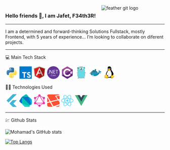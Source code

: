 <img align='right' src='https://user-images.githubusercontent.com/5713670/87202985-820dcb80-c2b6-11ea-9f56-7ec461c497c3.gif' alt="feather git logo" width='200'>

<!--
**F34th3R/F34th3R** is a ✨ _special_ ✨ repository because its `README.md` (this file) appears on your GitHub profile.

Here are some ideas to get you started:

- 🔭 I’m currently working on ...
- 🌱 I’m currently learning ...
- 👯 I’m looking to collaborate on ...
- 🤔 I’m looking for help with ...
- 💬 Ask me about ...
- 📫 How to reach me: ...
- 😄 Pronouns: ...
- ⚡ Fun fact: ...
-->

### Hello friends 👋, I am Jafet, F34th3R!

---

I am a determined and forward-thinking Solutions Fullstack, mostly Frontend, with 5 years of experience... I’m looking to collaborate on diferent projects.

---
💻 Main Tech Stack

<img src="https://github.com/devicons/devicon/blob/master/icons/python/python-original.svg" alt="python logo" width="40" height="40" /> <img src="https://github.com/devicons/devicon/blob/master/icons/typescript/typescript-plain.svg" alt="typescript logo" width="40" height="40" /> <img src="https://github.com/devicons/devicon/blob/master/icons/angularjs/angularjs-original.svg" alt="angular logo" width="40" height="40" />   <img src="https://github.com/devicons/devicon/blob/master/icons/dotnetcore/dotnetcore-original.svg" alt="dotnet logo" width="40" height="40" /> <img src="https://github.com/devicons/devicon/blob/master/icons/csharp/csharp-original.svg" alt="csharp logo" width="40" height="40" /> <img src="https://github.com/devicons/devicon/blob/master/icons/go/go-original.svg" alt="go logo" width="40" height="40" /> <img src="https://github.com/devicons/devicon/blob/master/icons/docker/docker-original.svg" alt="docker logo" width="40" height="40" /> <img src="https://github.com/devicons/devicon/blob/master/icons/linux/linux-original.svg" alt="linux logo" width="40" height="40" />


🙌🏻 Technologies Used

<img src="https://github.com/devicons/devicon/blob/master/icons/flutter/flutter-plain.svg" alt="flutter logo" width="40" height="40" /> <img src="https://github.com/devicons/devicon/blob/master/icons/dart/dart-original.svg" alt="flutter logo" width="40" height="40" /> <img src="https://github.com/devicons/devicon/blob/master/icons/graphql/graphql-plain.svg" alt="graphql logo" width="40" height="40" /> <img src="https://github.com/devicons/devicon/blob/master/icons/laravel/laravel-plain.svg" alt="laravel logo" width="40" height="40" /> <img src="https://github.com/devicons/devicon/blob/master/icons/react/react-original.svg" alt="react logo" width="40" height="40" /> <img src="https://github.com/devicons/devicon/blob/master/icons/vuejs/vuejs-original.svg" alt="vuejs logo" width="40" height="40" />

---
💹 Github Stats

![Mohamad's GitHub stats](https://github-readme-stats.vercel.app/api?username=F34th3R&show_icons=true&theme=radical)

[![Top Langs](https://github-readme-stats.vercel.app/api/top-langs/?username=F34th3R&theme=radical)](https://github.com/anuraghazra/github-readme-stats)

<!--
**F34th3R/F34th3R** is a ✨ _special_ ✨ repository because its `README.md` (this file) appears on your GitHub profile.

Here are some ideas to get you started:

- 🔭 I’m currently working on ...
- 🌱 I’m currently learning ...
- 👯 I’m looking to collaborate on ...
- 🤔 I’m looking for help with ...
- 💬 Ask me about ...
- 📫 How to reach me: ...
- 😄 Pronouns: ...
- ⚡ Fun fact: ...
-->
